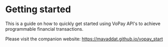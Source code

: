 # Getting started

This is a guide on how to quickly get started using VoPay API's to achieve programmable financial transactions.

Please visit the companion website: <https://mavaddat.github.io/vopay_start>
